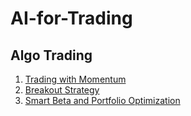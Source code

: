 # AI-for-Trading

## Algo Trading
1. [Trading with Momentum](project_1_starter.ipynb)
2. [Breakout Strategy](clean_project_2_starter.ipynb)
3. [Smart Beta and Portfolio Optimization](project_1_starter.ipynb)

